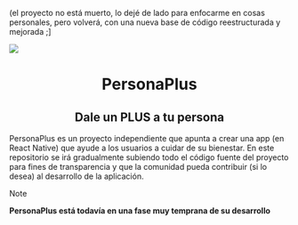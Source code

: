 <p>(el proyecto no está muerto, lo dejé de lado para enfocarme en cosas personales, pero volverá, con una nueva base de código reestructurada y mejorada ;]</p>

<img src="https://personaplus.vercel.app/banner.png">
<h1 align="center">PersonaPlus</h1>
<h2 align="center">Dale un PLUS a tu persona</h2>

PersonaPlus es un proyecto independiente que apunta a crear una app (en React Native) que ayude a los usuarios a cuidar de su bienestar.
En este repositorio se irá gradualmente subiendo todo el código fuente del proyecto para fines de transparencia y que la comunidad pueda contribuir (si lo desea) al desarrollo de la aplicación.

> [!NOTE]
> **PersonaPlus está todavía en una fase muy temprana de su desarrollo**
